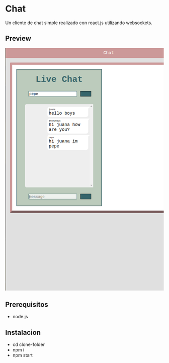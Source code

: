 # Chat
Un cliente de chat simple realizado con react.js utilizando websockets.
## Preview
![](screenshot.png)
## Prerequisitos
* node.js
## Instalacion
* cd clone-folder
* npm i
* npm start

